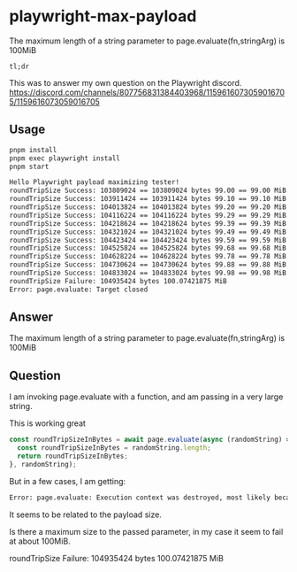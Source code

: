 # playwright-max-payload

The maximum length of a string parameter to page.evaluate(fn,stringArg) is 100MiB

`tl;dr`

This was to answer my own question on the Playwright discord.
<https://discord.com/channels/807756831384403968/1159616073059016705/1159616073059016705>

## Usage

```sh
pnpm install
pnpm exec playwright install
pnpm start
```

```txt
Hello Playwright payload maximizing tester!
roundTripSize Success: 103809024 == 103809024 bytes 99.00 == 99.00 MiB
roundTripSize Success: 103911424 == 103911424 bytes 99.10 == 99.10 MiB
roundTripSize Success: 104013824 == 104013824 bytes 99.20 == 99.20 MiB
roundTripSize Success: 104116224 == 104116224 bytes 99.29 == 99.29 MiB
roundTripSize Success: 104218624 == 104218624 bytes 99.39 == 99.39 MiB
roundTripSize Success: 104321024 == 104321024 bytes 99.49 == 99.49 MiB
roundTripSize Success: 104423424 == 104423424 bytes 99.59 == 99.59 MiB
roundTripSize Success: 104525824 == 104525824 bytes 99.68 == 99.68 MiB
roundTripSize Success: 104628224 == 104628224 bytes 99.78 == 99.78 MiB
roundTripSize Success: 104730624 == 104730624 bytes 99.88 == 99.88 MiB
roundTripSize Success: 104833024 == 104833024 bytes 99.98 == 99.98 MiB
roundTripSize Failure: 104935424 bytes 100.07421875 MiB
Error: page.evaluate: Target closed
```

## Answer

The maximum length of a string parameter to page.evaluate(fn,stringArg) is 100MiB

## Question

I am invoking page.evaluate with a function, and am passing in a very large string.

This is working great

```js
const roundTripSizeInBytes = await page.evaluate(async (randomString) => {
  const roundTripSizeInBytes = randomString.length;
  return roundTripSizeInBytes;
}, randomString);
```

But in a few cases, I am getting:

```txt
Error: page.evaluate: Execution context was destroyed, most likely because of a navigation.
```

It seems to be related to the payload size.

Is there a maximum size to the passed parameter, in my case it seem to fail at about 100MiB.

roundTripSize Failure: 104935424 bytes 100.07421875 MiB

